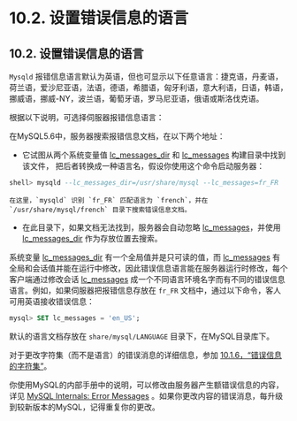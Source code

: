 # 10.2. 设置错误信息的语言

## 10.2. 设置错误信息的语言

`Mysqld` 报错信息语言默认为英语，但也可显示以下任意语言：捷克语，丹麦语，荷兰语，爱沙尼亚语，法语，德语，希腊语，匈牙利语，意大利语，日语，韩语，挪威语，挪威-NY，波兰语，葡萄牙语，罗马尼亚语，俄语或斯洛伐克语。

根据以下说明，可选择伺服器报错信息语言：

在MySQL5.6中，服务器搜索报错信息文档，在以下两个地址：

* 它试图从两个系统变量值 [lc_messages_dir]() 和 [lc_messages]() 构建目录中找到该文件， 把后者转换成一种语言名，假设你使用这个命令启动服务器：

```sql
shell> mysqld --lc_messages_dir=/usr/share/mysql --lc_messages=fr_FR
```

    在这里，`mysqld` 识别 `fr_FR` 匹配语言为 `french`，并在 `/usr/share/mysql/french` 目录下搜索错误信息文档。

* 在此目录下，如果文档无法找到，服务器会自动忽略 [lc_messages]()，并使用 [lc_messages_dir]() 作为存放位置去搜索。

系统变量 [lc_messages_dir]() 有一个全局值并是只可读的值，而 [lc_messages]() 有全局和会话值并能在运行中修改，因此错误信息语言能在服务器运行时修改，每个客户端通过修改会话 [lc_messages]() 成一个不同语言环境名字而有不同的错误信息语言。例如，如果伺服器把报错信息存放在 `fr_FR` 文档中，通过以下命令，客人可用英语接收错误信息：

```sql
mysql> SET lc_messages = 'en_US';
```

默认的语言文档存放在 `share/mysql/LANGUAGE` 目录下，在MySQL目录库下。

对于更改字符集（而不是语言）的错误消息的详细信息，参加 [10.1.6，“错误信息的字符集”](./10.01.06_Character_Set_for_Error_Messages.md)。


你使用MySQL的内部手册中的说明，可以修改由服务器产生额错误信息的内容，详见 [MySQL Internals: Error Messages](http://dev.mysql.com/doc/internals/en/error-messages.html) 。如果你更改内容的错误消息，每升级到较新版本的MySQL，记得重复你的更改。